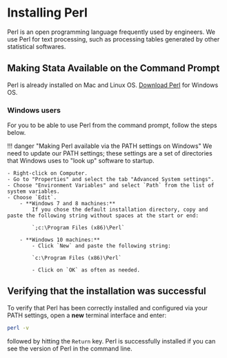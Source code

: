 # Installing Perl

Perl is an open programming language frequently used by engineers. We use Perl for text processing, such as processing tables generated by other statistical softwares.



## Making Stata Available on the Command Prompt

Perl is already installed on Mac and Linux OS. [Download Perl](https://www.perl.org/get.html) for Windows OS.

### Windows users

For you to be able to use Perl from the command prompt, follow the steps below.

!!! danger "Making Perl available via the PATH settings on Windows"
    We need to update our PATH settings; these settings are a set of directories that Windows uses to "look up" software to startup.

    - Right-click on Computer.
    - Go to "Properties" and select the tab "Advanced System settings".
    - Choose "Environment Variables" and select `Path` from the list of system variables.
    - Choose `Edit`.
    	- **Windows 7 and 8 machines:**
    		If you chose the default installation directory, copy and paste the following string without spaces at the start or end:
    
            `;c:\Program Files (x86)\Perl`
    
    	- **Windows 10 machines:**
    		- Click `New` and paste the following string:
    
            `c:\Program Files (x86)\Perl`
    
    		- Click on `OK` as often as needed.

### 

## Verifying that the installation was successful

To verify that Perl has been correctly installed and configured via your PATH settings,
open a **new** terminal interface and enter:

```bash
perl -v
```

followed by hitting the `Return` key. Perl is successfully installed if you can see the version of Perl in the command line.